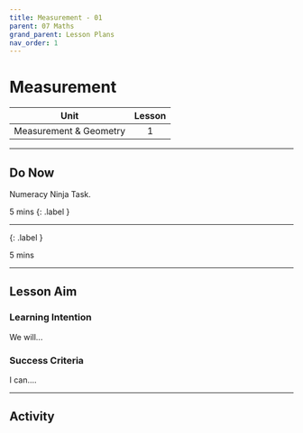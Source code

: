 ```yaml
---
title: Measurement - 01
parent: 07 Maths
grand_parent: Lesson Plans
nav_order: 1
---
```


# Measurement

| Unit                   | Lesson |
| ---------------------- | :----: |
| Measurement & Geometry |   1    |

---

## Do Now

Numeracy Ninja Task.

5 mins {: .label }

----

{: .label }

5 mins

----

## Lesson Aim

### Learning Intention

We will...

### Success Criteria

I can....

-----

## Activity